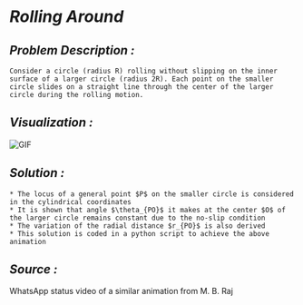 <b><i> Rolling Around </b></i>
==
<i> Problem Description : </i>
--
~~~
Consider a circle (radius R) rolling without slipping on the inner surface of a larger circle (radius 2R). Each point on the smaller circle slides on a straight line through the center of the larger circle during the rolling motion.
~~~
<i> Visualization : </i>
--

![GIF](./animation/black_circ.gif)

<i> Solution : </i>
--
~~~
* The locus of a general point $P$ on the smaller circle is considered in the cylindrical coordinates
* It is shown that angle $\theta_{PO}$ it makes at the center $O$ of the larger circle remains constant due to the no-slip condition
* The variation of the radial distance $r_{PO}$ is also derived
* This solution is coded in a python script to achieve the above animation
~~~
<i> Source : </i>
--
WhatsApp status video of a similar animation from M. B. Raj